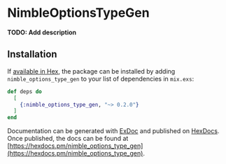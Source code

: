 # NimbleOptionsTypeGen

**TODO: Add description**

## Installation

If [available in Hex](https://hex.pm/docs/publish), the package can be installed
by adding `nimble_options_type_gen` to your list of dependencies in `mix.exs`:

```elixir
def deps do
  [
    {:nimble_options_type_gen, "~> 0.2.0"}
  ]
end
```

Documentation can be generated with [ExDoc](https://github.com/elixir-lang/ex_doc)
and published on [HexDocs](https://hexdocs.pm). Once published, the docs can
be found at [https://hexdocs.pm/nimble_options_type_gen](https://hexdocs.pm/nimble_options_type_gen).

